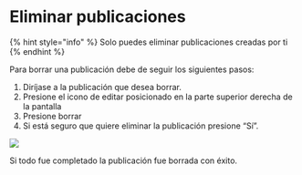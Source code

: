 # Eliminar publicaciones

{% hint style="info" %}
Solo puedes eliminar publicaciones creadas por ti
{% endhint %}

Para borrar una publicación debe de seguir los siguientes pasos:

1. Diríjase a la publicación que desea borrar.
2. Presione el icono de editar posicionado en la parte superior derecha de la pantalla
3. Presione borrar
4. Si está seguro que quiere eliminar la publicación presione “Sí”.

![](https://docs.google.com/drawings/u/0/d/sCOcqlOBsKcef7QgQ8SySCg/image?w=396&h=388&rev=2&ac=1&parent=18Jn-T1ZMsENRW9_orB3fsTAbl0Vf8Dz7YD5oeRL_8qg)

Si todo fue completado la publicación fue borrada con éxito.  


